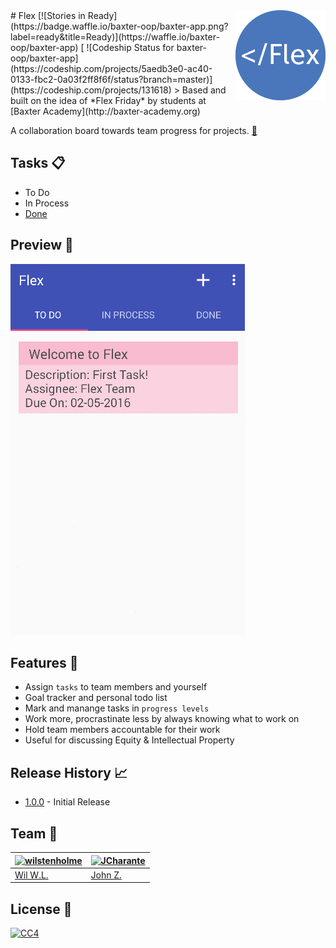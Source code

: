 <img src="/media/icon.png" align="right" />
# Flex [![Stories in Ready](https://badge.waffle.io/baxter-oop/baxter-app.png?label=ready&title=Ready)](https://waffle.io/baxter-oop/baxter-app) [ ![Codeship Status for baxter-oop/baxter-app](https://codeship.com/projects/5aedb3e0-ac40-0133-fbc2-0a03f2ff8f6f/status?branch=master)](https://codeship.com/projects/131618)
> Based and built on the idea of *Flex Friday* by students at [Baxter Academy](http://baxter-academy.org) 

A collaboration board towards team progress for projects. [:page_facing_up:](https://github.com/baxter-oop/baxter-app/tree/info/update#features)  

## Tasks :clipboard: 
- To Do
- In Process
- [Done](https://github.com/baxter-oop/baxter-app)

## Preview :pushpin: 
![Flex Demo](media/demo.gif)

## Features :memo: 
- Assign `tasks` to team members and yourself  
- Goal tracker and personal todo list  
- Mark and manange tasks in `progress levels`  
- Work more, procrastinate less by always knowing what to work on
- Hold team members accountable for their work
- Useful for discussing Equity & Intellectual Property

## Release History :chart_with_upwards_trend: 
+ [1.0.0](https://github.com/baxter-oop/baxter-app/releases/tag/1.0.0) - Initial Release

## Team :briefcase: 
[![wilstenholme](https://en.gravatar.com/avatar/85d1cce85ee7ac279e9051a6b932708b?s=128)](https://github.com/wilstenholme) | [![JCharante](https://avatars1.githubusercontent.com/u/13973198?v=3&s=128)](https://github.com/JCharante)
---|---
[Wil W.L.](https://github.com/wilstenholme) | [John Z.](https://github.com/JCharante)

## License :paperclip: 
[![CC4](https://licensebuttons.net/l/by-nc-sa/4.0/88x31.png)](http://creativecommons.org/licenses/by-nc-sa/4.0/) 
